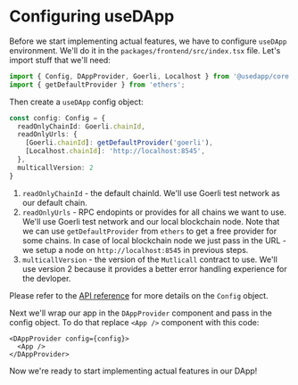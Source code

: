 # Configuring useDApp

Before we start implementing actual features, we have to configure `useDApp` environment. We'll do it in the `packages/frontend/src/index.tsx` file. Let's import stuff that we'll need:

```ts
import { Config, DAppProvider, Goerli, Localhost } from '@usedapp/core';
import { getDefaultProvider } from 'ethers';
```

Then create a `useDApp` config object:

```ts
const config: Config = {
  readOnlyChainId: Goerli.chainId,
  readOnlyUrls: {
    [Goerli.chainId]: getDefaultProvider('goerli'),
    [Localhost.chainId]: 'http://localhost:8545',
  },
  multicallVersion: 2
}
```

1. `readOnlyChainId` - the default chainId. We'll use Goerli test network as our default chain.
2. `readOnlyUrls` - RPC endopints or provides for all chains we want to use. We'll use Goerli test network and our local blockchain node. Note that we can use `getDefaultProvider` from `ethers` to get a free provider for some chains. In case of local blockchain node we just pass in the URL - we setup a node on `http://localhost:8545` in previous steps.
3. `multicallVersion` - the version of the `Mutlicall` contract to use. We'll use version 2 because it provides a better error handling experience for the devloper.

Please refer to the [API reference](../03-API%20Reference/03-Models.mdx#config) for more details on the `Config` object.

Next we'll wrap our app in the `DAppProvider` component and pass in the config object. To do that replace `<App />` component with this code:

```tsx
<DAppProvider config={config}>
  <App />
</DAppProvider>
```

Now we're ready to start implementing actual features in our DApp!
